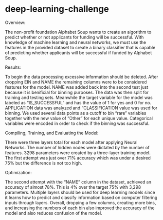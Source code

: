 # deep-learning-challenge

Overview:


The non-profit foundation Alphabet Soup wants to create an algorithm to predict whether or not
applicants for funding will be successful. With knowledge of machine learning and neural
networks, we must use the features in the provided dataset to create a binary classifier that is
capable of predicting whether applicants will be successful if funded by Alphabet Soup.

Results:


To begin the data processing excessive information should be deleted. After dropping EIN and
NAME the remaining columns were to be considered features for the model. NAME was added
back into the second test just because it is benificial for binning purposes. The data was then split for training and testing
sets. Meanwhile the target variable for the model was labeled as “IS_SUCCESSFUL” and has the value of 1
for yes and 0 for no. APPLICATION data was analyzed and “CLASSIFICATION value was used
for binning. We used several data points as a cutoff to bin “rare” variables together with the new
value of “Other” for each unique value. Categorical variables were encoded in order to check if the binning was successful.


Compiling, Training, and Evaluating the Model:


There were three layers total for each model after applying Neural Networks. The number of
hidden nodes were dictated by the number of features.
3298 parameters were created by a three-layer training model. The first attempt was just over
71% accuracy which was under a desired 75% but the difference is not too high.

Optimization:


The second attempt with the “NAME” column in the dataset, achieved an accuracy of almost
78%. This is 4% over the target 75% with 3,298 parameters.
Multiple layers should be used for deep learning models since it learns how to predict and
classify information based on computer filtering inputs through layers. Overall, dropping a few columns,
creating more bins, and increasing the numbers of each bin also improved the accuracy of the model and also
reduces confusion of the model.
